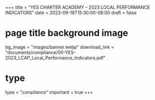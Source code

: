 +++
title = "YES CHARTER ACADEMY – 2023 LOCAL PERFORMANCE INDICATORS"
date = 2023-09-18T15:30:00-08:00
draft = false
# page title background image
bg_image = "images/banner.webp"
download_link  = "documents/compliance/00-YES-2023_LCAP_Local_Performance_Indicators.pdf"

# type
type = "compliance"
important = true
+++

